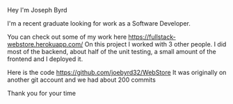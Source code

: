 Hey I'm Joseph Byrd

I'm a recent graduate looking for work as a Software Developer.

You can check out some of my work here https://fullstack-webstore.herokuapp.com/
On this project I worked with 3 other people. I did most of the backend, about half 
of the unit testing, a small amount of the frontend and I deployed it.

Here is the code https://github.com/joebyrd32/WebStore
It was originally on another git account and we had about 200 commits

Thank you for your time
